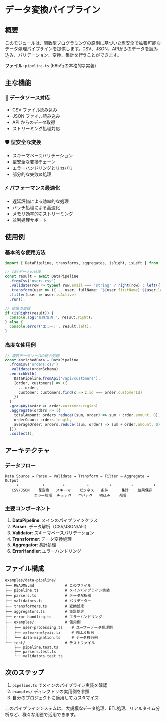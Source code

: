 # データ変換パイプライン

## 概要

このモジュールは、関数型プログラミングの原則に基づいた型安全で拡張可能なデータ処理パイプラインを提供します。CSV、JSON、APIからのデータを読み込み、バリデーション、変換、集計を行うことができます。

**ファイル**: `pipeline.ts` (685行の本格的な実装)

## 主な機能

### 🔄 データソース対応
- CSV ファイル読み込み
- JSON ファイル読み込み
- API からのデータ取得
- ストリーミング処理対応

### 🛡️ 型安全な変換
- スキーマベースバリデーション
- 型安全な変換チェーン
- エラーハンドリングとリカバリ
- 部分的な失敗の処理

### ⚡ パフォーマンス最適化
- 遅延評価による効率的な処理
- バッチ処理による高速化
- メモリ効率的なストリーミング
- 並列処理サポート

## 使用例

### 基本的な使用方法

```typescript
import { DataPipeline, transforms, aggregates, isRight, isLeft } from './pipeline';

// CSVデータの処理
const result = await DataPipeline
  .fromCsv('users.csv')
  .validate(row => typeof row.email === 'string' ? right(row) : left({ stage: 'validate', message: 'Invalid email' }))
  .transform(user => ({ ...user, fullName: `${user.firstName} ${user.lastName}` }))
  .filter(user => user.isActive)
  .run();

// 結果の取得
if (isRight(result)) {
  console.log('処理成功:', result.right);
} else {
  console.error('エラー:', result.left);
}
```

### 高度な使用例

```typescript
// 複数データソースの結合処理
const enrichedData = DataPipeline
  .fromCsv('orders.csv')
  .validate(orderSchema)
  .enrichWith(
    DataPipeline.fromApi('/api/customers'),
    (order, customers) => ({
      ...order,
      customer: customers.find(c => c.id === order.customerId)
    })
  )
  .groupBy(order => order.customer.region)
  .aggregate(orders => ({
    totalAmount: orders.reduce((sum, order) => sum + order.amount, 0),
    orderCount: orders.length,
    averageOrder: orders.reduce((sum, order) => sum + order.amount, 0) / orders.length
  }))
  .collect();
```

## アーキテクチャ

### データフロー
```
Data Source → Parse → Validate → Transform → Filter → Aggregate → Output
     ↓           ↓        ↓          ↓         ↓         ↓         ↓
   CSV/JSON    型変換   スキーマ    ビジネス   条件      集計    結果保存
             エラー処理  チェック   ロジック   絞込み    処理    
```

### 主要コンポーネント

1. **DataPipeline**: メインのパイプラインクラス
2. **Parser**: データ解析（CSV/JSON/API）
3. **Validator**: スキーマベースバリデーション
4. **Transformer**: データ変換処理
5. **Aggregator**: 集計処理
6. **ErrorHandler**: エラーハンドリング

## ファイル構成

```
examples/data-pipeline/
├── README.md              # このファイル
├── pipeline.ts            # メインパイプライン実装
├── parsers.ts             # データ解析器
├── validators.ts          # バリデーター
├── transformers.ts        # 変換処理
├── aggregators.ts         # 集計処理
├── error-handling.ts      # エラーハンドリング
├── examples/              # 使用例
│   ├── user-processing.ts    # ユーザーデータ処理例
│   ├── sales-analysis.ts     # 売上分析例
│   └── data-migration.ts     # データ移行例
└── test/                  # テストファイル
    ├── pipeline.test.ts
    ├── parsers.test.ts
    └── validators.test.ts
```

## 次のステップ

1. `pipeline.ts` でメインのパイプライン実装を確認
2. `examples/` ディレクトリの実用例を参照
3. 自分のプロジェクトに適用してカスタマイズ

このパイプラインシステムは、大規模なデータ処理、ETL処理、リアルタイム分析など、様々な用途で活用できます。